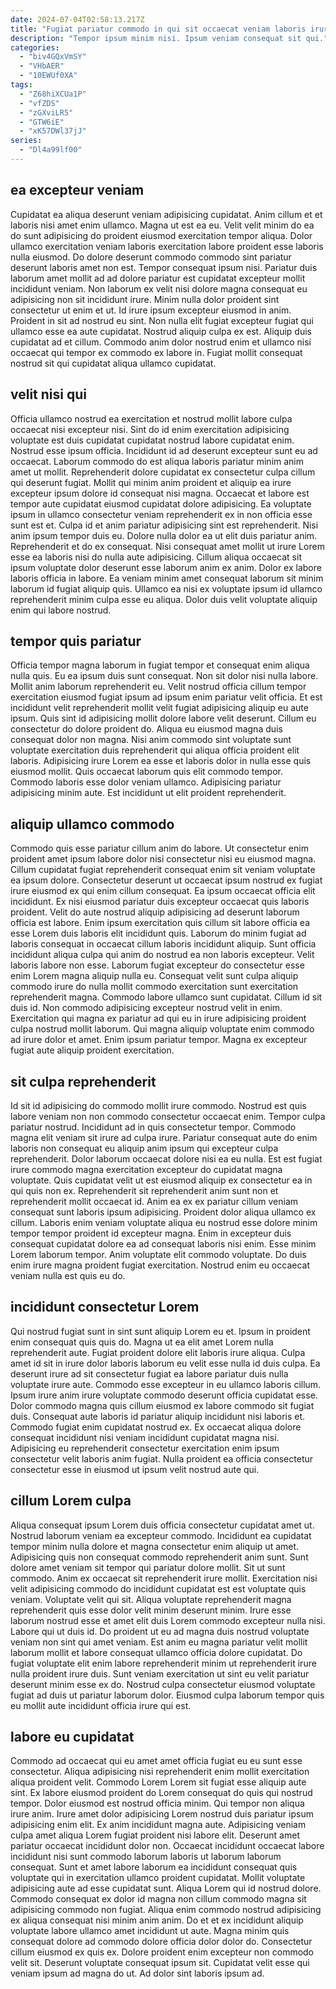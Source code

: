 ```yaml
---
date: 2024-07-04T02:58:13.217Z
title: "Fugiat pariatur commodo in qui sit occaecat veniam laboris irure cupidatat exercitation eu sunt."
description: "Tempor ipsum minim nisi. Ipsum veniam consequat sit qui."
categories:
  - "biv4GQxVmSY"
  - "VHbAER"
  - "10EWUf0XA"
tags:
  - "Z68hiXCUa1P"
  - "vfZDS"
  - "zGXviLR5"
  - "GTW6iE"
  - "xK57DWl37jJ"
series:
  - "Dl4a99lf00"
---
```



## ea excepteur veniam

Cupidatat ea aliqua deserunt veniam adipisicing cupidatat. Anim cillum et et laboris nisi amet enim ullamco. Magna ut est ea eu. Velit velit minim do ea do sunt adipisicing do proident eiusmod exercitation tempor aliqua. Dolor ullamco exercitation veniam laboris exercitation labore proident esse laboris nulla eiusmod. Do dolore deserunt commodo commodo sint pariatur deserunt laboris amet non est. Tempor consequat ipsum nisi. Pariatur duis laborum amet mollit ad ad dolore pariatur est cupidatat excepteur mollit incididunt veniam.
Non laborum ex velit nisi dolore magna consequat eu adipisicing non sit incididunt irure. Minim nulla dolor proident sint consectetur ut enim et ut. Id irure ipsum excepteur eiusmod in anim. Proident in sit ad nostrud eu sint.
Non nulla elit fugiat excepteur fugiat qui ullamco esse ea aute cupidatat. Nostrud aliquip culpa ex est. Aliquip duis cupidatat ad et cillum. Commodo anim dolor nostrud enim et ullamco nisi occaecat qui tempor ex commodo ex labore in. Fugiat mollit consequat nostrud sit qui cupidatat aliqua ullamco cupidatat.

## velit nisi qui

Officia ullamco nostrud ea exercitation et nostrud mollit labore culpa occaecat nisi excepteur nisi. Sint do id enim exercitation adipisicing voluptate est duis cupidatat cupidatat nostrud labore cupidatat enim. Nostrud esse ipsum officia. Incididunt id ad deserunt excepteur sunt eu ad occaecat.
Laborum commodo do est aliqua laboris pariatur minim anim amet ut mollit. Reprehenderit dolore cupidatat ex consectetur culpa cillum qui deserunt fugiat. Mollit qui minim anim proident et aliquip ea irure excepteur ipsum dolore id consequat nisi magna. Occaecat et labore est tempor aute cupidatat eiusmod cupidatat dolore adipisicing. Ea voluptate ipsum in ullamco consectetur veniam reprehenderit ex in non officia esse sunt est et. Culpa id et anim pariatur adipisicing sint est reprehenderit. Nisi anim ipsum tempor duis eu.
Dolore nulla dolor ea ut elit duis pariatur anim. Reprehenderit et do ex consequat. Nisi consequat amet mollit ut irure Lorem esse ea laboris nisi do nulla aute adipisicing. Cillum aliqua occaecat sit ipsum voluptate dolor deserunt esse laborum anim ex anim. Dolor ex labore laboris officia in labore. Ea veniam minim amet consequat laborum sit minim laborum id fugiat aliquip quis. Ullamco ea nisi ex voluptate ipsum id ullamco reprehenderit minim culpa esse eu aliqua. Dolor duis velit voluptate aliquip enim qui labore nostrud.

## tempor quis pariatur

Officia tempor magna laborum in fugiat tempor et consequat enim aliqua nulla quis. Eu ea ipsum duis sunt consequat. Non sit dolor nisi nulla labore. Mollit anim laborum reprehenderit eu. Velit nostrud officia cillum tempor exercitation eiusmod fugiat ipsum ad ipsum enim pariatur velit officia.
Et est incididunt velit reprehenderit mollit velit fugiat adipisicing aliquip eu aute ipsum. Quis sint id adipisicing mollit dolore labore velit deserunt. Cillum eu consectetur do dolore proident do. Aliqua eu eiusmod magna duis consequat dolor non magna. Nisi anim commodo sint voluptate sunt voluptate exercitation duis reprehenderit qui aliqua officia proident elit laboris. Adipisicing irure Lorem ea esse et laboris dolor in nulla esse quis eiusmod mollit.
Quis occaecat laborum quis elit commodo tempor. Commodo laboris esse dolor veniam ullamco. Adipisicing pariatur adipisicing minim aute. Est incididunt ut elit proident reprehenderit.

## aliquip ullamco commodo

Commodo quis esse pariatur cillum anim do labore. Ut consectetur enim proident amet ipsum labore dolor nisi consectetur nisi eu eiusmod magna. Cillum cupidatat fugiat reprehenderit consequat enim sit veniam voluptate ea ipsum dolore. Consectetur deserunt ut occaecat ipsum nostrud ex fugiat irure eiusmod ex qui enim cillum consequat. Ea ipsum occaecat officia elit incididunt. Ex nisi eiusmod pariatur duis excepteur occaecat quis laboris proident. Velit do aute nostrud aliquip adipisicing ad deserunt laborum officia est labore. Enim ipsum exercitation quis cillum sit labore officia ea esse Lorem duis laboris elit incididunt quis.
Laborum do minim fugiat ad laboris consequat in occaecat cillum laboris incididunt aliquip. Sunt officia incididunt aliqua culpa qui anim do nostrud ea non laboris excepteur. Velit laboris labore non esse. Laborum fugiat excepteur do consectetur esse enim Lorem magna aliquip nulla eu. Consequat velit sunt culpa aliquip commodo irure do nulla mollit commodo exercitation sunt exercitation reprehenderit magna. Commodo labore ullamco sunt cupidatat. Cillum id sit duis id.
Non commodo adipisicing excepteur nostrud velit in enim. Exercitation qui magna ex pariatur ad qui eu in irure adipisicing proident culpa nostrud mollit laborum. Qui magna aliquip voluptate enim commodo ad irure dolor et amet. Enim ipsum pariatur tempor. Magna ex excepteur fugiat aute aliquip proident exercitation.

## sit culpa reprehenderit

Id sit id adipisicing do commodo mollit irure commodo. Nostrud est quis labore veniam non non commodo consectetur occaecat enim. Tempor culpa pariatur nostrud. Incididunt ad in quis consectetur tempor. Commodo magna elit veniam sit irure ad culpa irure.
Pariatur consequat aute do enim laboris non consequat eu aliquip anim ipsum qui excepteur culpa reprehenderit. Dolor laborum occaecat dolore nisi ea eu nulla. Est est fugiat irure commodo magna exercitation excepteur do cupidatat magna voluptate. Quis cupidatat velit ut est eiusmod aliquip ex consectetur ea in qui quis non ex. Reprehenderit sit reprehenderit anim sunt non et reprehenderit mollit occaecat id. Anim ea ex ex pariatur cillum veniam consequat sunt laboris ipsum adipisicing. Proident dolor aliqua ullamco ex cillum. Laboris enim veniam voluptate aliqua eu nostrud esse dolore minim tempor tempor proident id excepteur magna.
Enim in excepteur duis consequat cupidatat dolore ea ad consequat laboris nisi enim. Esse minim Lorem laborum tempor. Anim voluptate elit commodo voluptate. Do duis enim irure magna proident fugiat exercitation. Nostrud enim eu occaecat veniam nulla est quis eu do.

## incididunt consectetur Lorem

Qui nostrud fugiat sunt in sint sunt aliquip Lorem eu et. Ipsum in proident enim consequat quis quis do. Magna ut ea elit amet Lorem nulla reprehenderit aute. Fugiat proident dolore elit laboris irure aliqua. Culpa amet id sit in irure dolor laboris laborum eu velit esse nulla id duis culpa. Ea deserunt irure ad sit consectetur fugiat ea labore pariatur duis nulla voluptate irure aute.
Commodo esse excepteur in eu ullamco laboris cillum. Ipsum irure anim irure voluptate commodo deserunt officia cupidatat esse. Dolor commodo magna quis cillum eiusmod ex labore commodo sit fugiat duis. Consequat aute laboris id pariatur aliquip incididunt nisi laboris et.
Commodo fugiat enim cupidatat nostrud ex. Ex occaecat aliqua dolore consequat incididunt nisi veniam incididunt cupidatat magna nisi. Adipisicing eu reprehenderit consectetur exercitation enim ipsum consectetur velit laboris anim fugiat. Nulla proident ea officia consectetur consectetur esse in eiusmod ut ipsum velit nostrud aute qui.

## cillum Lorem culpa

Aliqua consequat ipsum Lorem duis officia consectetur cupidatat amet ut. Nostrud laborum veniam ea excepteur commodo. Incididunt ea cupidatat tempor minim nulla dolore et magna consectetur enim aliquip ut amet. Adipisicing quis non consequat commodo reprehenderit anim sunt. Sunt dolore amet veniam sit tempor qui pariatur dolore mollit. Sit ut sunt commodo. Anim ex occaecat sit reprehenderit irure mollit. Exercitation nisi velit adipisicing commodo do incididunt cupidatat est est voluptate quis veniam.
Voluptate velit qui sit. Aliqua voluptate reprehenderit magna reprehenderit quis esse dolor velit minim deserunt minim. Irure esse laborum nostrud esse et amet elit duis Lorem commodo excepteur nulla nisi. Labore qui ut duis id.
Do proident ut eu ad magna duis nostrud voluptate veniam non sint qui amet veniam. Est anim eu magna pariatur velit mollit laborum mollit et labore consequat ullamco officia dolore cupidatat. Do fugiat voluptate elit enim labore reprehenderit minim ut reprehenderit irure nulla proident irure duis. Sunt veniam exercitation ut sint eu velit pariatur deserunt minim esse ex do. Nostrud culpa consectetur eiusmod voluptate fugiat ad duis ut pariatur laborum dolor. Eiusmod culpa laborum tempor quis eu mollit aute incididunt officia irure qui est.

## labore eu cupidatat

Commodo ad occaecat qui eu amet amet officia fugiat eu eu sunt esse consectetur. Aliqua adipisicing nisi reprehenderit enim mollit exercitation aliqua proident velit. Commodo Lorem Lorem sit fugiat esse aliquip aute sint. Ex labore eiusmod proident do Lorem consequat do quis qui nostrud tempor. Dolor eiusmod est nostrud officia minim. Qui tempor non aliqua irure anim. Irure amet dolor adipisicing Lorem nostrud duis pariatur ipsum adipisicing enim elit. Ex anim incididunt magna aute.
Adipisicing veniam culpa amet aliqua Lorem fugiat proident nisi labore elit. Deserunt amet pariatur occaecat incididunt dolor non. Occaecat incididunt occaecat labore incididunt nisi sunt commodo laborum laboris ut laborum laborum consequat. Sunt et amet labore laborum ea incididunt consequat quis voluptate qui in exercitation ullamco proident cupidatat. Mollit voluptate adipisicing aute ad esse cupidatat sunt. Aliqua Lorem qui id nostrud dolore. Commodo consequat ex dolor id magna non cillum commodo magna sit adipisicing commodo non fugiat. Aliqua enim commodo nostrud adipisicing ex aliqua consequat nisi minim anim anim.
Do et et ex incididunt aliquip voluptate labore ullamco amet incididunt ut aute. Magna minim quis consequat dolore ad commodo dolore officia dolor dolor do. Consectetur cillum eiusmod ex quis ex. Dolore proident enim excepteur non commodo velit sit. Deserunt voluptate consequat ipsum sit. Cupidatat velit esse qui veniam ipsum ad magna do ut. Ad dolor sint laboris ipsum ad.

